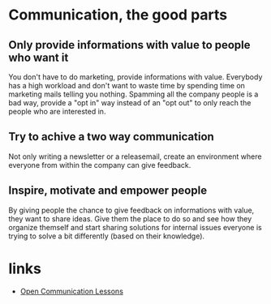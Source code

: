 # Communication, the good parts

## Only provide informations with value to people who want it

You don't have to do marketing, provide informations with value. Everybody has a high workload and don't want to waste time by spending time on marketing mails telling you nothing.
Spamming all the company people is a bad way, provide a "opt in" way instead of an "opt out" to only reach the people who are interested in.


## Try to achive a two way communication

Not only writing a newsletter or a releasemail, create an environment where everyone from within the company can give feedback.

## Inspire, motivate and empower people

By giving people the chance to give feedback on informations with value, they want to share ideas. Give them the place to do so and see how they organize themself and start sharing solutions for internal issues everyone is trying to solve a bit differently (based on their knowledge).

# links

* [Open Communication Lessons](https://opensource.com/open-organization/17/5/open-communication-lessons)
